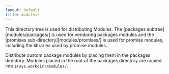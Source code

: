 ```yaml
---
layout: default
title: modules/
---
```


This directory tree is used for distributing Modules. The [packages subtree][modules/packages/] is used for vendoring packages modules and the [promises sub-directory][modules/promises/] is used for promise modules, including the libraries used by promise modules.

Distribute custom package modules by placing them in the packages directory. Modules placed in the root of the packages directory are copied into `$(sys.workdir)/modules/`.

